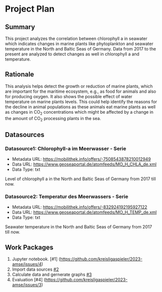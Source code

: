 # Project Plan

## Summary

This project analyzes the correlation between chlorophyll a in seawater which indicates changes in marine plants like phytoplankton and seawater temperature in the North and Baltic Seas of Germany. Data from 2017 to the present are analyzed to detect changes as well in chlorophyll a and temperature. 
## Rationale

This analysis helps detect the growth or reduction of marine plants, which are important for the maritime ecosystem, e.g., as food for animals and also for producing oxygen. It also shows the possible effect of water temperature on marine plants levels. This could help identify the reasons for the decline in animal populations as these animals eat marine plants as well as changes in CO<sub>2</sub> concentrations which might be affected by a change in the amount of CO<sub>2</sub> processing plants in the sea.
## Datasources

### Datasource1: Chlorophyll-a im Meerwasser - Serie 
* Metadata URL: https://mobilithek.info/offers/-7508543878210012949
* Data URL: https://www.geoseaportal.de/atomfeeds/MO_H_CHLA_de.xml
* Data Type: txt

Level of chlorophyll a in the North and Baltic Seas of Germany from 2017 till now.

### Datasource2: Temperatur des Meerwassers - Serie 
* Metadata URL: https://mobilithek.info/offers/-832924192195927122
* Data URL: https://www.geoseaportal.de/atomfeeds/MO_H_TEMP_de.xml
* Data Type: txt  

Seawater temperature in the North and Baltic Seas of Germany from 2017 till now.

## Work Packages

1. Jupyter notebook. [#1] (https://github.com/kreisligaspieler/2023-amse/issues/4) 
2. Import data sources [#2](https://github.com/kreisligaspieler/2023-amse/issues/1) 
3. Calculate data and gernerate graphs [#3](https://github.com/kreisligaspieler/2023-amse/issues/2)
4. Evaluation [#4] (https://github.com/kreisligaspieler/2023-amse/issues/3) 
